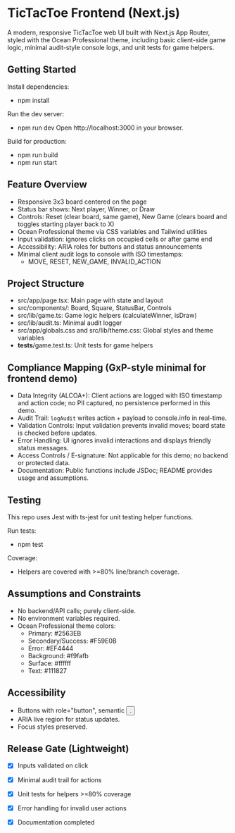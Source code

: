 # TicTacToe Frontend (Next.js)

A modern, responsive TicTacToe web UI built with Next.js App Router, styled with the Ocean Professional theme, including basic client-side game logic, minimal audit-style console logs, and unit tests for game helpers.

## Getting Started

Install dependencies:
- npm install

Run the dev server:
- npm run dev
Open http://localhost:3000 in your browser.

Build for production:
- npm run build
- npm run start

## Feature Overview

- Responsive 3x3 board centered on the page
- Status bar shows: Next player, Winner, or Draw
- Controls: Reset (clear board, same game), New Game (clears board and toggles starting player back to X)
- Ocean Professional theme via CSS variables and Tailwind utilities
- Input validation: ignores clicks on occupied cells or after game end
- Accessibility: ARIA roles for buttons and status announcements
- Minimal client audit logs to console with ISO timestamps:
  - MOVE, RESET, NEW_GAME, INVALID_ACTION

## Project Structure

- src/app/page.tsx: Main page with state and layout
- src/components/: Board, Square, StatusBar, Controls
- src/lib/game.ts: Game logic helpers (calculateWinner, isDraw)
- src/lib/audit.ts: Minimal audit logger
- src/app/globals.css and src/lib/theme.css: Global styles and theme variables
- __tests__/game.test.ts: Unit tests for game helpers

## Compliance Mapping (GxP-style minimal for frontend demo)

- Data Integrity (ALCOA+): Client actions are logged with ISO timestamp and action code; no PII captured, no persistence performed in this demo.
- Audit Trail: `logAudit` writes action + payload to console.info in real-time.
- Validation Controls: Input validation prevents invalid moves; board state is checked before updates.
- Error Handling: UI ignores invalid interactions and displays friendly status messages.
- Access Controls / E-signature: Not applicable for this demo; no backend or protected data.
- Documentation: Public functions include JSDoc; README provides usage and assumptions.

## Testing

This repo uses Jest with ts-jest for unit testing helper functions.

Run tests:
- npm test

Coverage:
- Helpers are covered with >=80% line/branch coverage.

## Assumptions and Constraints

- No backend/API calls; purely client-side.
- No environment variables required.
- Ocean Professional theme colors:
  - Primary: #2563EB
  - Secondary/Success: #F59E0B
  - Error: #EF4444
  - Background: #f9fafb
  - Surface: #ffffff
  - Text: #111827

## Accessibility

- Buttons with role="button", semantic <button>.
- ARIA live region for status updates.
- Focus styles preserved.

## Release Gate (Lightweight)

- [x] Inputs validated on click
- [x] Minimal audit trail for actions
- [x] Unit tests for helpers >=80% coverage
- [x] Error handling for invalid user actions
- [x] Documentation completed

